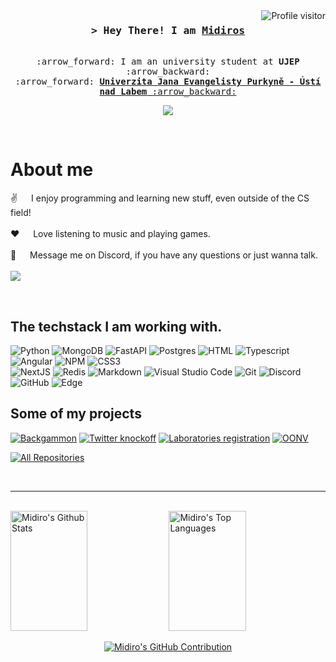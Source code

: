 
<a href="https://komarev.com/ghpvc/?username=Midiros">
  <img align="right" src="https://komarev.com/ghpvc/?username=Midiros&color=7F3FBF&label=Visitors&style=flat" alt="Profile visitor" />
</a>


<!-- Intro  -->
<h3 align="center">
        <samp>&gt; Hey There! I am
                <b><a target="_blank" href="https://github.com/Midiros">Midiros</a></b>
        </samp>
</h3>


<p align="center"> 
  <samp>
    <br>
     :arrow_forward: I am an university student at <b>UJEP</b> :arrow_backward: 
    <br>
     :arrow_forward: <b><a target="_blank" href="https://www.ujep.cz/en/"> Univerzita Jana Evangelisty Purkyně - Ústí nad Labem</b> :arrow_backward:
    <br>
  </samp>
</p>

<p align="center">
<!--  <a href="https://linkedin.com/in/midiros" target="_blank">
  <img src="https://img.shields.io/badge/LinkedIn-0077B5?style=for-the-badge&logo=linkedin&logoColor=white" alt="midiros"/>
 </a> -->
 <!-- <a href="https://twitter.com/midiros" target="_blank">
  <img src="https://img.shields.io/badge/Twitter-1DA1F2?style=for-the-badge&logo=twitter&logoColor=white" />
 </a> -->
 
 <!-- <a href="https://instagram.com/_alsiam" target="_blank">
  <img src="https://img.shields.io/badge/Instagram-fe4164?style=for-the-badge&logo=instagram&logoColor=white" alt="midiros" />
 </a> -->

 <a href="https://github.com/Midiros">
		<img src="https://readme-typing-svg.herokuapp.com?font=Consolas&color=7F3FBF&pause=1000&random=true&lines=Computer%20Science%20Student;Don't+wish+it+were+easier%2C+wish+you+were+better.;I+used+to+be+an+adventurer+like+you%2C+until+I+took+an+arrow+to+the+knee.;Music+Enthusiast;Awful+gamer;Sarcastic+prick;Avid+moviegoer;Science+isn't+about+why!+It%E2%80%99s+about+why+not!;Praise+the+sun!;The+cake+is+a+lie;Always%20learning%20new%20things&center=true&width=800&height=60">
</a>
</p>

<br/>

<!-- About Section -->
 # About me

 
<p size="20px">
 ✌️ &emsp; I enjoy programming and learning new stuff, even outside of the CS field! <br/><br/>
 ❤️ &emsp; Love listening to music and playing games.<br/><br/>
 <!-- 📧 &emsp; add email in the future?: <br/><br/>-->
 💬 &emsp; Message me on Discord, if you have any questions or just wanna talk.<br><br/>
 <img src="https://dcbadge.vercel.app/api/shield/327920583423688714" />
</p>

<br/>

## The techstack I am working with.

![Python](https://img.shields.io/badge/python-3670A0?style=for-the-badge&logo=python&logoColor=ffdd54)
![MongoDB](https://img.shields.io/badge/MongoDB-4EA94B?style=for-the-badge&logo=mongodb&logoColor=white)
![FastAPI](https://img.shields.io/badge/FastAPI-005571?style=for-the-badge&logo=fastapi)
![Postgres](https://img.shields.io/badge/postgres-%23316192.svg?style=for-the-badge&logo=postgresql&logoColor=white)
![HTML](https://img.shields.io/badge/HTML5-E34F26?style=for-the-badge&logo=html5&logoColor=white)
![Typescript](https://img.shields.io/badge/Typescript-007acc?style=for-the-badge&labelColor=black&logo=typescript&logoColor=007acc)
![Angular](https://img.shields.io/badge/angular-%23DD0031.svg?style=for-the-badge&logo=angular&logoColor=white)
![NPM](https://img.shields.io/badge/NPM-%23CB3837.svg?style=for-the-badge&logo=npm&logoColor=white)
![CSS3](https://img.shields.io/badge/CSS3-1572B6?style=for-the-badge&logo=css3&logoColor=white)
<br/>
![NextJS](https://img.shields.io/badge/next.js-000000?style=for-the-badge&logo=nextdotjs&logoColor=white)
![Redis](https://img.shields.io/badge/Redis-DC382D?style=for-the-badge&logo=redis&logoColor=white)
![Markdown](https://img.shields.io/badge/Markdown-000000?style=for-the-badge&logo=markdown&logoColor=white)
![Visual Studio Code](https://img.shields.io/badge/Visual%20Studio%20Code-0078d7.svg?style=for-the-badge&logo=visual-studio-code&logoColor=white)
![Git](https://img.shields.io/badge/Git-F05032?style=for-the-badge&logo=git&logoColor=white)
![Discord](https://img.shields.io/badge/Discord-%235865F2.svg?style=for-the-badge&logo=discord&logoColor=white)
![GitHub](https://img.shields.io/badge/github-%23121011.svg?style=for-the-badge&logo=github&logoColor=white)
![Edge](https://img.shields.io/badge/Edge-0078D7?style=for-the-badge&logo=Microsoft-edge&logoColor=white)
<br/>

## Some of my projects
[![Backgammon](https://github-readme-stats.vercel.app/api/pin/?username=Midiros&repo=Backgammon&border_color=7F3FBF&bg_color=0D1117&title_color=C9D1D9&text_color=8B949E&icon_color=7F3FBF)](https://github.com/Midiros/Backgammon)
[![Twitter knockoff](https://github-readme-stats.vercel.app/api/pin/?username=DanielRiha8906&repo=NSQL_Tweeter&border_color=7F3FBF&bg_color=0D1117&title_color=C9D1D9&text_color=8B949E&icon_color=7F3FBF)](https://github.com/DanielRiha8906/NSQL_Tweeter)
[![Laboratories registration](https://github-readme-stats.vercel.app/api/pin/?username=KopyTKG&repo=Laborky&border_color=7F3FBF&bg_color=0D1117&title_color=C9D1D9&text_color=8B949E&icon_color=7F3FBF)](https://github.com/KopyTKG/Laborky)
[![OONV](https://github-readme-stats.vercel.app/api/pin/?username=Midiros&repo=OONV_MangaDB&border_color=7F3FBF&bg_color=0D1117&title_color=C9D1D9&text_color=8B949E&icon_color=7F3FBF)](https://github.com/Midiros/OONV_MangaDB)

<p align="left">
  <a href="https://github.com/Midiros?tab=repositories" target="_blank"><img alt="All Repositories" title="All Repositories" src="https://img.shields.io/badge/-All%20Repos-7F3FBF?style=for-the-badge&logo=koding&logoColor=white&background=7F3FBF"/></a>
</p>

<br/>
<hr/>
<br/>

<!--
<p align="center">
  <a href="https://github.com/Midiros">
    <img src="https://github-readme-streak-stats.herokuapp.com/?user=Midiros&theme=radical&border=7F3FBF&background=0D1117" alt="Midiro's GitHub streak"/>
  </a>
</p>
-->


<a> 
    <a href="https://github.com/Midiros"><img alt="Midiro's Github Stats" src="https://denvercoder1-github-readme-stats.vercel.app/api?username=Midiros&show_icons=true&count_private=true&theme=react&border_color=7F3FBF&bg_color=0D1117&title_color=F85D7F&icon_color=F8D866" height="192px" width="49.5%"/></a>
  <a href="https://github.com/Midiros"><img alt="Midiro's Top Languages" src="https://denvercoder1-github-readme-stats.vercel.app/api/top-langs/?username=Midiros&langs_count=8&layout=compact&theme=react&border_color=7F3FBF&bg_color=0D1117&title_color=F85D7F&icon_color=F8D866" height="192px" width="49.5%"/></a>
  <br/>
</a>

<p align="center">
  <a href="https://github.com/Midiros">
    <img src="https://github-profile-summary-cards.vercel.app/api/cards/profile-details?username=Midiros&theme=radical" alt="Midiro's GitHub Contribution"/>
  </a>
</p>

<!-- ![Midiro's Graph](https://github-readme-activity-graph.vercel.app/graph?username=Midiros&custom_title=Midiro's%20GitHub%20Activity%20Graph&bg_color=0D1117&color=7F3FBF&line=7F3FBF&point=7F3FBF&hide_border=true&area_color=FFFFFF&title_color=FFFFFF&area=true) -->
